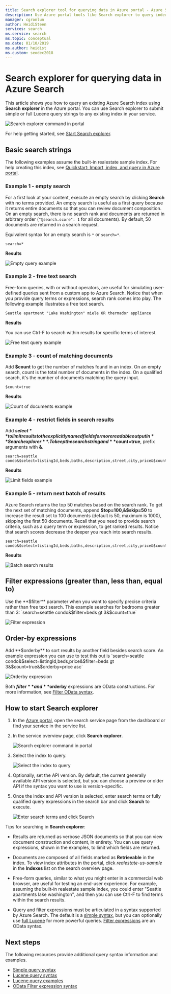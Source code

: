 ```yaml
---
title: Search explorer tool for querying data in Azure portal - Azure Search
description: Use Azure portal tools like Search explorer to query indexes in Azure Search. Enter search terms or fully-qualified search strings with advanced syntax.
manager: cgronlun
author: HeidiSteen
services: search
ms.service: search
ms.topic: conceptual
ms.date: 01/10/2019
ms.author: heidist
ms.custom: seodec2018
---
```

# Search explorer for querying data in Azure Search 

This article shows you how to query an existing Azure Search index using **Search explorer** in the Azure portal. You can use Search explorer to submit simple or full Lucene query strings to any existing index in your service. 

   ![Search explorer command in portal](./media/search-explorer/search-explorer-cmd2.png "Search explorer command in portal")


For help getting started, see [Start Search explorer](#start-search-explorer).

## Basic search strings

The following examples assume the built-in realestate sample index. For help creating this index, see [Quickstart: Import, index, and query in Azure portal](search-get-started-portal.md).

### Example 1 - empty search

For a first look at your content, execute an empty search by clicking **Search** with no terms provided. An empty search is useful as a first query because it returns entire documents so that you can review document composition. On an empty search, there is no search rank and documents are returned in arbitrary order (`"@search.score": 1` for all documents). By default, 50 documents are returned in a search request.

Equivalent syntax for an empty search is `*` or `search=*`.

   ```Input
   search=*
   ```

   **Results**
   
   ![Empty query example](./media/search-explorer/search-explorer-example-empty.png "Unqualified or empty query example")

### Example 2 - free text search

Free-form queries, with or without operators, are useful for simulating user-defined queries sent from a custom app to Azure Search. Notice that when you provide query terms or expressions, search rank comes into play. The following example illustrates a free text search.

   ```Input
   Seattle apartment "Lake Washington" miele OR thermador appliance
   ```

   **Results**

   You can use Ctrl-F to search within results for specific terms of interest.

   ![Free text query example](./media/search-explorer/search-explorer-example-freetext.png "Free text query example")

### Example 3 - count of matching documents 

Add **$count** to get the number of matches found in an index. On an empty search, count is the total number of documents in the index. On a qualified search, it's the number of documents matching the query input.

   ```Input1
   $count=true
   ```
   **Results**

   ![Count of documents example](./media/search-explorer/search-explorer-example-count.png "Count of matching documents in index")

### Example 4 - restrict fields in search results

Add **$select** to limit results to the explicitly named fields for more readable output in **Search explorer**. To keep the search string and **$count=true**, prefix arguments with **&**. 

   ```Input
   search=seattle condo&$select=listingId,beds,baths,description,street,city,price&$count=true
   ```

   **Results**

   ![Limit fields example](./media/search-explorer/search-explorer-example-selectfield.png "Restrict fields in search results")

### Example 5 - return next batch of results

Azure Search returns the top 50 matches based on the search rank. To get the next set of matching documents, append **$top=100,&$skip=50** to increase the result set to 100 documents (default is 50, maximum is 1000), skipping the first 50 documents. Recall that you need to provide search criteria, such as a query term or expression, to get ranked results. Notice that search scores decrease the deeper you reach into search results.

   ```Input
   search=seattle condo&$select=listingId,beds,baths,description,street,city,price&$count=true&$top=100,&$skip=50
   ```

   **Results**

   ![Batch search results](./media/search-explorer/search-explorer-example-topskip.png "Return next batch of search results")

## Filter expressions (greater than, less than, equal to)

Use the **$filter** parameter when you want to specify precise criteria rather than free text search. This example searches for bedrooms greater than 3: `search=seattle condo&$filter=beds gt 3&$count=true`

   ![Filter expression](./media/search-explorer/search-explorer-example-filter.png "Filter by criteria")

## Order-by expressions

Add **$orderby** to sort results by another field besides search score. An example expression you can use to test this out is `search=seattle condo&$select=listingId,beds,price&$filter=beds gt 3&$count=true&$orderby=price asc`

   ![Orderby expression](./media/search-explorer/search-explorer-example-ordery.png "Change the sort order")

Both **$filter** and **$orderby** expressions are OData constructions. For more information, see [Filter OData syntax](https://docs.microsoft.com/rest/api/searchservice/odata-expression-syntax-for-azure-search).

<a name="start-search-explorer"></a>

## How to start Search explorer

1. In the [Azure portal](https://portal.azure.com), open the search service page from the dashboard or [find your service](https://ms.portal.azure.com/#blade/HubsExtension/BrowseResourceBlade/resourceType/Microsoft.Search%2FsearchServices) in the service list.

2. In the service overview page, click **Search explorer**.

   ![Search explorer command in portal](./media/search-explorer/search-explorer-cmd2.png "Search explorer command in portal")

3. Select the index to query.

   ![Select the index to query](./media/search-explorer/search-explorer-changeindex-se2.png "Select the index")

4. Optionally, set the API version. By default, the current generally available API version is selected, but you can choose a preview or older API if the syntax you want to use is version-specific.

5. Once the index and API version is selected, enter search terms or fully qualified query expressions in the search bar and click **Search** to execute.

   ![Enter search terms and click Search](./media/search-explorer/search-explorer-query-string-example.png "Enter search terms and click Search")

Tips for searching in **Search explorer**:

+ Results are returned as verbose JSON documents so that you can view document construction and content, in entirety. You can use query expressions, shown in the examples, to limit which fields are returned.

+ Documents are composed of all fields marked as **Retrievable** in the index. To view index attributes in the portal, click *realestate-us-sample* in the **Indexes** list on the search overview page.

+ Free-form queries, similar to what you might enter in a commercial web browser, are useful for testing an end-user experience. For example, assuming the built-in realestate sample index, you could enter "Seattle apartments lake washington", and then you can use Ctrl-F to find terms within the search results. 

+ Query and filter expressions must be articulated in a syntax supported by Azure Search. The default is a [simple syntax](https://docs.microsoft.com/rest/api/searchservice/simple-query-syntax-in-azure-search), but you can optionally use [full Lucene](https://docs.microsoft.com/rest/api/searchservice/lucene-query-syntax-in-azure-search) for more powerful queries. [Filter expressions](https://docs.microsoft.com/rest/api/searchservice/odata-expression-syntax-for-azure-search) are an OData syntax.


## Next steps

The following resources provide additional query syntax information and examples.

 + [Simple query syntax](https://docs.microsoft.com/rest/api/searchservice/simple-query-syntax-in-azure-search) 
 + [Lucene query syntax](https://docs.microsoft.com/rest/api/searchservice/lucene-query-syntax-in-azure-search) 
 + [Lucene query examples](search-query-lucene-examples.md) 
 + [OData Filter expression syntax](https://docs.microsoft.com/rest/api/searchservice/odata-expression-syntax-for-azure-search) 